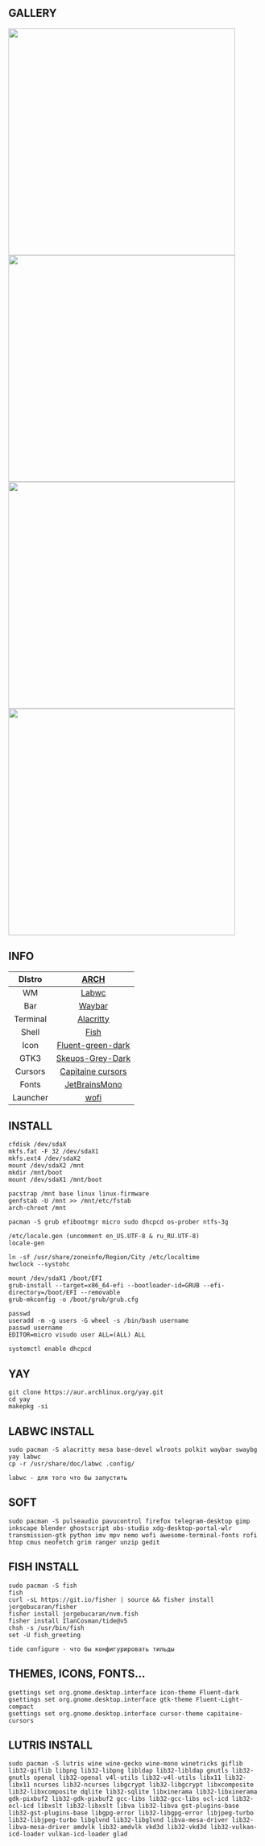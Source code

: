 ## GALLERY
<img src="1" width="450" align="center">
<img src="1" width="450" align="center">
<img src="1" width="450" align="center">
<img src="1" width="450" align="center">
  
## INFO
|DIstro|[ARCH](https://archlinux.org/)|
|:---:|:---:|
|WM|[Labwc](https://github.com/labwc/labwc)|
|Bar|[Waybar](https://github.com/Alexays/Waybar)|
|Terminal|[Alacritty](https://github.com/alacritty/alacritty)|
|Shell|[Fish](https://fishshell.com/)|
|Icon|[Fluent-green-dark](https://www.pling.com/p/1477945)|
|GTK3|[Skeuos-Grey-Dark](https://www.pling.com/p/1441725)|
|Cursors|[Capitaine cursors](https://github.com/keeferrourke/capitaine-cursors)|
|Fonts|[JetBrainsMono](https://www.jetbrains.com/lp/mono/)|
|Launcher|[wofi](https://sr.ht/~scoopta/wofi/)|
  
## INSTALL
```
cfdisk /dev/sdaX  
mkfs.fat -F 32 /dev/sdaX1  
mkfs.ext4 /dev/sdaX2  
mount /dev/sdaX2 /mnt  
mkdir /mnt/boot
mount /dev/sdaX1 /mnt/boot  
  
pacstrap /mnt base linux linux-firmware  
genfstab -U /mnt >> /mnt/etc/fstab  
arch-chroot /mnt  
  
pacman -S grub efibootmgr micro sudo dhcpcd os-prober ntfs-3g  

/etc/locale.gen (uncomment en_US.UTF-8 & ru_RU.UTF-8)  
locale-gen  
  
ln -sf /usr/share/zoneinfo/Region/City /etc/localtime  
hwclock --systohc 

mount /dev/sdaX1 /boot/EFI  
grub-install --target=x86_64-efi --bootloader-id=GRUB --efi-directory=/boot/EFI --removable  
grub-mkconfig -o /boot/grub/grub.cfg  

passwd  
useradd -m -g users -G wheel -s /bin/bash username  
passwd username  
EDITOR=micro visudo user ALL=(ALL) ALL  
  
systemctl enable dhcpcd  
```  
  
## YAY
```
git clone https://aur.archlinux.org/yay.git  
cd yay  
makepkg -si       
```
  
## LABWC INSTALL 
```
sudo pacman -S alacritty mesa base-devel wlroots polkit waybar swaybg  
yay labwc
cp -r /usr/share/doc/labwc .config/

labwc - для того что бы запустить
``` 

## SOFT 
```
sudo pacman -S pulseaudio pavucontrol firefox telegram-desktop gimp inkscape blender ghostscript obs-studio xdg-desktop-portal-wlr transmission-gtk python imv mpv nemo wofi awesome-terminal-fonts rofi htop cmus neofetch grim ranger unzip gedit  
``` 
  
## FISH INSTALL  
```
sudo pacman -S fish 
fish  
curl -sL https://git.io/fisher | source && fisher install jorgebucaran/fisher  
fisher install jorgebucaran/nvm.fish  
fisher install IlanCosman/tide@v5  
chsh -s /usr/bin/fish  
set -U fish_greeting  
  
tide configure - что бы конфигурировать тильды
```  
  
## THEMES, ICONS, FONTS...
```
gsettings set org.gnome.desktop.interface icon-theme Fluent-dark  
gsettings set org.gnome.desktop.interface gtk-theme Fluent-Light-compact  
gsettings set org.gnome.desktop.interface cursor-theme capitaine-cursors
```
  
## LUTRIS INSTALL
```
sudo pacman -S lutris wine wine-gecko wine-mono winetricks giflib lib32-giflib libpng lib32-libpng libldap lib32-libldap gnutls lib32-gnutls openal lib32-openal v4l-utils lib32-v4l-utils libx11 lib32-libx11 ncurses lib32-ncurses libgcrypt lib32-libgcrypt libxcomposite lib32-libxcomposite dqlite lib32-sqlite libxinerama lib32-libxinerama gdk-pixbuf2 lib32-gdk-pixbuf2 gcc-libs lib32-gcc-libs ocl-icd lib32-ocl-icd libxslt lib32-libxslt libva lib32-libva gst-plugins-base lib32-gst-plugins-base libgpg-error lib32-libgpg-error libjpeg-turbo lib32-libjpeg-turbo libglvnd lib32-libglvnd libva-mesa-driver lib32-libva-mesa-driver amdvlk lib32-amdvlk vkd3d lib32-vkd3d lib32-vulkan-icd-loader vulkan-icd-loader glad
```
